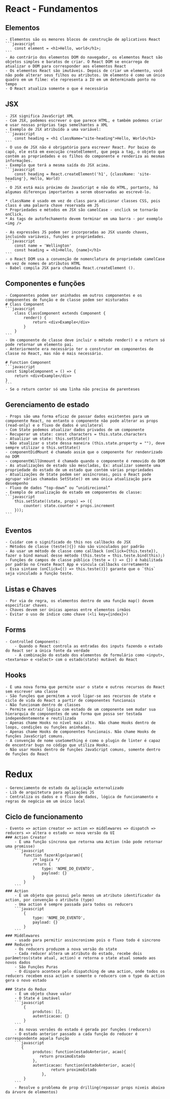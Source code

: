 # React - Fundamentos

## Elementos
    - Elementos são os menores blocos de construção de aplicativos React
    ```javascript
        const element = <h1>Hello, world</h1>;
    ```
    - Ao contrário dos elementos DOM do navegador, os elementos React são objetos simples e baratos de criar. O React DOM se encarrega de atualizar o DOM para corresponder aos elementos React
    - Os elementos React são imutáveis. Depois de criar um elemento, você não pode alterar seus filhos ou atributos. Um elemento é como um único quadro em um filme: ele representa a IU em um determinado ponto no tempo
    - O React atualiza somente o que é necessário

## JSX
    - JSX significa JavaScript XML
    - Com JSX, podemos escrever o que parece HTML, e também podemos criar e usar nossas próprias tags semelhantes a XML
    - Exemplo de JSX atribuído a uma variável: 
    ```javascript
        const heading = <h1 className="site-heading">Hello, World</h1>
    ```
    - O uso de JSX não é obrigatório para escrever React. Por baixo do capô, ele está em execução createElement, que pega a tag, o objeto que contém as propriedades e os filhos do componente e renderiza as mesmas informações. 
    - Exemplo que terá a mesma saída do JSX acima.
    ```javascript
        const heading = React.createElement('h1', {className: 'site-heading'}, Hello, World)
    ```
    - O JSX está mais próximo do JavaScript e não do HTML, portanto, há algumas diferenças importantes a serem observadas ao escrevê-lo.

    * className é usado em vez de class para adicionar classes CSS, pois class é uma palavra chave reservada em JS
    * Propriedades e métodos em JSX são camelCase - onclick se tornarão onClick.
    * As tags de autofechamento devem terminar em uma barra - por exemplo <img />

    - As expressões JS podem ser incorporadas ao JSX usando chaves, incluindo variáveis, funções e propriedades.
    ```javascript
        const name = 'Wellington'
        const heading = <h1>Hello, {name}</h1>
    ```
    - o React DOM usa a convenção de nomenclatura de propriedade camelCase em vez de nomes de atributos HTML
    - Babel compila JSX para chamadas React.createElement ().

## Componentes e funções
    - Componentes podem ser aninhados em outros componentes e os componentes de função e de classe podem ser misturados
    # Class Component
    ```javascript
        class ClassComponent extends Component {
            render() {
                return <div>Example</div>
            }
        }
    ```
    - Um componente de classe deve incluir o método render() e o return só pode retornar um elemento pai.
    - Anteriormente era necessário ter o construtor em componentes de classe no React, mas não é mais necessário.

    # Function Component
    ```javascript
    const SimpleComponent = () => {
        return <div>Example</div>
    }
    ```
    - Se o return conter só uma linha não precisa de parenteses

## Gerenciamento de estado
    - Props são uma forma eficaz de passar dados existentes para um componente React, no entanto o componente não pode alterar as props (read-only) e o fluxo de dados é unilateral
    - Com State podemos atualizar dados privados de um componente
    - Recuperar um state: const characters = this.state.characters
    - Atualizar um state: this.setState()
    - Não atualizar o state dessa maneira (this.state.property = ""), deve sempre utilizar o this.setState()
    - componentDidMount é chamado assim que o componente for rendenrizado no DOM
    - componentWillUnmount é chamado quando o componente é removido do DOM
    - As atualizações de estado são mescladas, Ex: atualizar somente uma propriedade do estado de um estado que contém várias propriedades
    - Atualizações de State podem ser assíncronas, pois o React pode agrupar várias chamadas SetState() em uma única atualização para desempenho
    - Fluxo de dados “top-down” ou “unidirecional”
    - Exemplo de atualização de estado em componentes de classe:
    ```javascript
        this.setState((state, props) => ({
            counter: state.counter + props.increment
        }));
    ```

 ## Eventos
    - Cuidar com o significado do this nos callbacks do JSX
    - Métodos de classe (teste(){}) não são vinculados por padrão 
    - Ao usar um método de classe como callback (onClick={this.teste}), fazer o bind manual desse método (this.teste = this.teste.bind(this);)
    - Funções de campos de classe pública (teste = () => {}) é habilitada por padrão no Create React App e vincula callbacks corretamente
    - Essa sintaxe (onClick={() => this.teste()}) garante que o `this` seja vinculado a função teste.

 ## Listas e Chaves
    - Por via de regra, os elementos dentro de uma função map() devem especificar chaves.
    - Chaves devem ser únicas apenas entre elementos irmãos
    - Evitar o uso de índice como chave (<li key={index}>)
 
 ## Forms
    - Controlled Components:
        - Quando o React controla as entradas dos inputs fazendo o estado do React ser a única fonte da verdade
        - A combinação do estado dos elementos de formulário como <input>, <textarea> e <select> com o estado(state) mutável do React

 ## Hooks
    - É uma nova forma que permite usar o state e outros recursos do React sem escrever uma classe
    - São funções que permitem a você ligar-se aos recursos de state e ciclo de vida do React a partir de componentes funcionais
    - Não funcionam dentro de classes
    - Permite extrair lógica com estado de um componente sem mudar sua hierarquia de componentes de uma forma que possa ser testada independentemente e reutilizada
    - Apenas chame Hooks no nível mais alto. Não chame Hooks dentro de loops, condições ou funções aninhadas.
    - Apenas chame Hooks de componentes funcionais. Não chame Hooks de funções JavaScript comuns.
    - A convenção de nome useSomething é como o plugin de linter é capaz de encontrar bugs no código que utiliza Hooks.
    - Não usar Hooks dentro de funções JavaScript comuns, somente dentro de funções do React


# Redux
    - Gerenciamento de estado da aplicação externalizado
    - Lib de arquitetura para aplicações JS
    - Centraliza os dados e o fluxo de dados, lógica de funcionamento e regras de negócio em um único local

## Ciclo de funcionamento
    - Evento => action creator => action => middlewares => dispatch => reducers => altera o estado => nova versão da UI
    ### Action Creator
        - É uma função síncrona que retorna uma Action (não pode retornar uma promisse)
        ```javascript
            function fazerAlgo(param){
                /* logica */
                return {
                    type: 'NOME_DO_EVENTO',
                    payload: {}
                }
            }
        ```
    ### Action 
        - É um objeto que possui pelo menos um atributo identificador da action, por convenção o atributo (type)
        - Uma action é sempre passada para todos os reducers
        ```javascript
            {
                type: 'NOME_DO_EVENTO',
                payload: {}
            }
        ```
    ### Middlewares
        - usado para permitir assincronismo pois o fluxo todo é sincrono
    ### Reducers
        - Os reducers produzem a nova versão do state
        - Cada reducer altera um atributo do estado, recebe dois parâmetros(state atual, action) e retorna o state atual somado aos novos dados
        - São Funções Puras
        - O disparo acontece pelo dispatching de uma action, onde todos os reducers recebem essa action e somente o reducers com o type da action gera o novo estado

    ### State do Redux
        - É um objeto chave valor
        - O State é imutável
        ```javascript
            {
                produtos: [],
                autenticacao: {}
            }
        ```
        - As novas versões do estado é gerada por funções (reducers)
        - O estado anterior passado a cada função do reducer é correspondente aquela função
        ```javascript
           {
                produtos: function(estadoAnterior, acao){
                   return proximoEstado
                },
                autenticacao: function(estadoAnterior, acao){
                        return proximoEstado
                    },
            }
        ```
        - Resolve o problema de prop drilling(repassar props niveis abaixo da árvore de elementos)